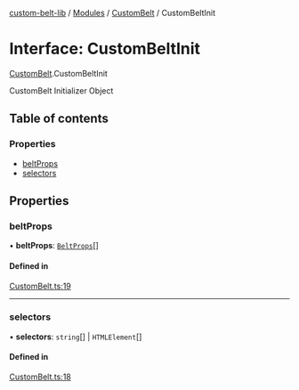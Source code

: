 [custom-belt-lib](../README.md) / [Modules](../modules.md) / [CustomBelt](../modules/CustomBelt.md) / CustomBeltInit

# Interface: CustomBeltInit

[CustomBelt](../modules/CustomBelt.md).CustomBeltInit

CustomBelt Initializer Object

## Table of contents

### Properties

- [beltProps](CustomBelt.CustomBeltInit.md#beltprops)
- [selectors](CustomBelt.CustomBeltInit.md#selectors)

## Properties

### beltProps

• **beltProps**: [`BeltProps`](Belt.BeltProps.md)[]

#### Defined in

[CustomBelt.ts:19](https://github.com/jeffholst/custom-belt/blob/9cbd5ad/packages/custom-belt-lib/src/CustomBelt.ts#L19)

___

### selectors

• **selectors**: `string`[] \| `HTMLElement`[]

#### Defined in

[CustomBelt.ts:18](https://github.com/jeffholst/custom-belt/blob/9cbd5ad/packages/custom-belt-lib/src/CustomBelt.ts#L18)

